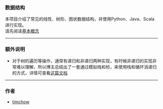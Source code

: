 ### 数据结构  

本项目介绍了常见的线性、树形、图状数据结构，并使用Python、Java、Scala进行实现。  
请先阅读[基本概念](https://github.com/tim-chow/DataStructure/tree/master/%E5%9F%BA%E6%9C%AC%E6%A6%82%E5%BF%B5)  

---

### 额外说明

* 对于树的遍历等操作，通常有递归和非递归两种实现，有时候非递归的实现非常难以理解，所以博主总结出了一套通过模拟栈和桢，来使用栈和循环消递归的方式，详情可查看[这篇文档](http://blog.timd.cn/eliminate-recursive/)  

---

### 作者

* [timchow](http://timd.cn)

